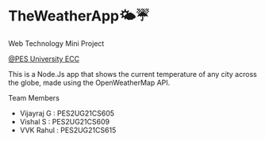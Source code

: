 # TheWeatherApp🌤☔️

<p>Web Technology Mini Project</p>

<p><a href = "https://pes.edu">@PES University ECC</a></p>

<p>This is a Node.Js app that shows the current temperature of any city across the globe, made using the OpenWeatherMap API.</p>

<p>Team Members</p>
<ul>
  <li>Vijayraj G : PES2UG21CS605</li>
  <li>Vishal S : PES2UG21CS609</li>
  <li>VVK Rahul : PES2UG21CS615</li>
</ul>